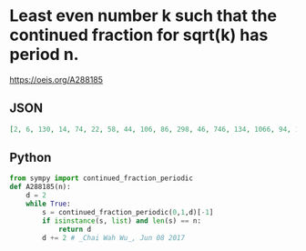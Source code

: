 # Least even number k such that the continued fraction for sqrt\(k\) has period n\.
https://oeis.org/A288185
## JSON
```JSON
[2, 6, 130, 14, 74, 22, 58, 44, 106, 86, 298, 46, 746, 134, 1066, 94, 1018, 424, 922, 268, 394, 166, 586, 382, 1306, 214, 1354, 334, 1642, 436, 2122, 508, 1114, 454, 4138, 478, 3194, 1108, 4874, 526, 3418, 724, 2458, 604, 9914, 694, 4618, 844, 2746, 1318]
```
## Python
```Python
from sympy import continued_fraction_periodic
def A288185(n):
    d = 2
    while True:
        s = continued_fraction_periodic(0,1,d)[-1]
        if isinstance(s, list) and len(s) == n:
            return d
        d += 2 # _Chai Wah Wu_, Jun 08 2017
```
